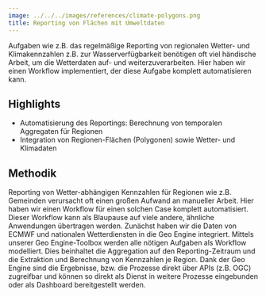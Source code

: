 ```yaml
---
image: ../../../images/references/climate-polygons.png
title: Reporting von Flächen mit Umweltdaten
---
```


Aufgaben wie z.B. das regelmäßige Reporting von regionalen Wetter- und Klimakennzahlen z.B. zur Wasserverfügbarkeit benötigen oft viel händische Arbeit, um die Wetterdaten auf- und weiterzuverarbeiten. Hier haben wir einen Workflow implementiert, der diese Aufgabe komplett automatisieren kann.

## Highlights

- Automatisierung des Reportings: Berechnung von temporalen Aggregaten für Regionen
- Integration von Regionen-Flächen (Polygonen) sowie Wetter- und Klimadaten

## Methodik

Reporting von Wetter-abhängigen Kennzahlen für Regionen wie z.B. Gemeinden verursacht oft einen großen Aufwand an manueller Arbeit. Hier haben wir einen Workflow für einen solchen Case komplett automatisiert. Dieser Workflow kann als Blaupause auf viele andere, ähnliche Anwendungen übertragen werden. Zunächst haben wir die Daten von ECMWF und nationalen Wetterdiensten in die Geo Engine integriert. Mittels unserer Geo Engine-Toolbox werden alle nötigen Aufgaben als Workflow modelliert. Dies beinhaltet die Aggregation auf den Reporting-Zeitraum und die Extraktion und Berechnung von Kennzahlen je Region. Dank der Geo Engine sind die Ergebnisse, bzw. die Prozesse direkt über APIs (z.B. OGC) zugreifbar und können so direkt als Dienst in weitere Prozesse eingebunden oder als Dashboard bereitgestellt werden.
